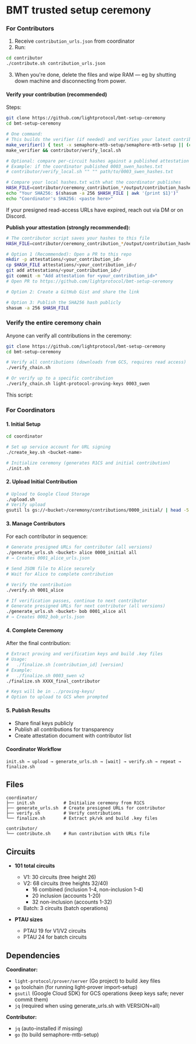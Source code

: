 # BMT trusted setup ceremony

### For Contributors

1. Receive `contribution_urls.json` from coordinator
2. Run:

```bash
cd contributor
./contribute.sh contribution_urls.json
```

3. When you're done, delete the files and wipe RAM — eg by shutting down machine and disconnecting from power.

#### Verify your contribution (recommended)

Steps:

```bash
git clone https://github.com/lightprotocol/bmt-setup-ceremony
cd bmt-setup-ceremony

# One command:
# This builds the verifier (if needed) and verifies your latest contribution using saved offline inputs
make_verifier() { test -x semaphore-mtb-setup/semaphore-mtb-setup || (cd semaphore-mtb-setup && go build -o semaphore-mtb-setup .); }
make_verifier && contributor/verify_local.sh

# Optional: compare per-circuit hashes against a published attestation file
# Example: if the coordinator published 0003_swen_hashes.txt
# contributor/verify_local.sh "" "" path/to/0003_swen_hashes.txt

# Compare your local hashes.txt with what the coordinator publishes
HASH_FILE=contributor/ceremony_contribution_*/output/contribution_hashes.txt
echo "Your SHA256: $(shasum -a 256 $HASH_FILE | awk '{print $1}')"
echo "Coordinator's SHA256: <paste here>"
```

If your presigned read-access URLs have expired, reach out via DM or on Discord.

**Publish your attestation (strongly recommended):**

```bash
# The contributor script saves your hashes to this file
HASH_FILE=contributor/ceremony_contribution_*/output/contribution_hashes.txt

# Option 1 (Recommended): Open a PR to this repo
mkdir -p attestations/<your_contribution_id>
cp $HASH_FILE attestations/<your_contribution_id>/
git add attestations/<your_contribution_id>/
git commit -m "Add attestation for <your_contribution_id>"
# Open PR to https://github.com/lightprotocol/bmt-setup-ceremony

# Option 2: Create a GitHub Gist and share the link

# Option 3: Publish the SHA256 hash publicly
shasum -a 256 $HASH_FILE
```

### Verify the entire ceremony chain

Anyone can verify all contributions in the ceremony:

```bash
git clone https://github.com/lightprotocol/bmt-setup-ceremony
cd bmt-setup-ceremony

# Verify all contributions (downloads from GCS, requires read access)
./verify_chain.sh

# Or verify up to a specific contribution
./verify_chain.sh light-protocol-proving-keys 0003_swen
```

This script:

### For Coordinators

#### 1. Initial Setup

```bash
cd coordinator

# Set up service account for URL signing
./create_key.sh <bucket-name>

# Initialize ceremony (generates R1CS and initial contribution)
./init.sh
```

#### 2. Upload Initial Contribution

```bash
# Upload to Google Cloud Storage
./upload.sh
# Verify upload
gsutil ls gs://<bucket>/ceremony/contributions/0000_initial/ | head -5
```

#### 3. Manage Contributors

For each contributor in sequence:

```bash
# Generate presigned URLs for contributor (all versions)
./generate_urls.sh <bucket> alice 0000_initial all
# → Creates 0001_alice_urls.json

# Send JSON file to Alice securely
# Wait for Alice to complete contribution

# Verify the contribution
./verify.sh 0001_alice

# If verification passes, continue to next contributor
# Generate presigned URLs for next contributor (all versions)
./generate_urls.sh <bucket> bob 0001_alice all
# → Creates 0002_bob_urls.json
```

#### 4. Complete Ceremony

After the final contribution:

```bash
# Extract proving and verification keys and build .key files
# Usage:
#   ./finalize.sh [contribution_id] [version]
# Example:
#   ./finalize.sh 0003_swen v2
./finalize.sh XXXX_final_contributor

# Keys will be in ../proving-keys/
# Option to upload to GCS when prompted
```

#### 5. Publish Results

- Share final keys publicly
- Publish all contributions for transparency
- Create attestation document with contributor list

#### Coordinator Workflow

```
init.sh → upload → generate_urls.sh → [wait] → verify.sh → repeat → finalize.sh
```

## Files

```
coordinator/
├── init.sh           # Initialize ceremony from R1CS
├── generate_urls.sh  # Create presigned URLs for contributor
├── verify.sh         # Verify contributions
└── finalize.sh       # Extract pk/vk and build .key files

contributor/
└── contribute.sh     # Run contribution with URLs file
```

## Circuits

- **101 total circuits**

  - V1: 30 circuits (tree height 26)
  - V2: 68 circuits (tree heights 32/40)
    - 16 combined (inclusion 1-4, non-inclusion 1-4)
    - 20 inclusion (accounts 1-20)
    - 32 non-inclusion (accounts 1-32)
  - Batch: 3 circuits (batch operations)

- **PTAU sizes**
  - PTAU 19 for V1/V2 circuits
  - PTAU 24 for batch circuits

## Dependencies

**Coordinator:**

- `light-protocol/prover/server` (Go project) to build .key files
- `go` toolchain (for running light-prover import-setup)
- `gsutil` (Google Cloud SDK) for GCS operations (keep keys safe; never commit them)
- `jq` (required when using generate_urls.sh with VERSION=all)

**Contributor:**

- `jq` (auto-installed if missing)
- `go` (to build semaphore-mtb-setup)
